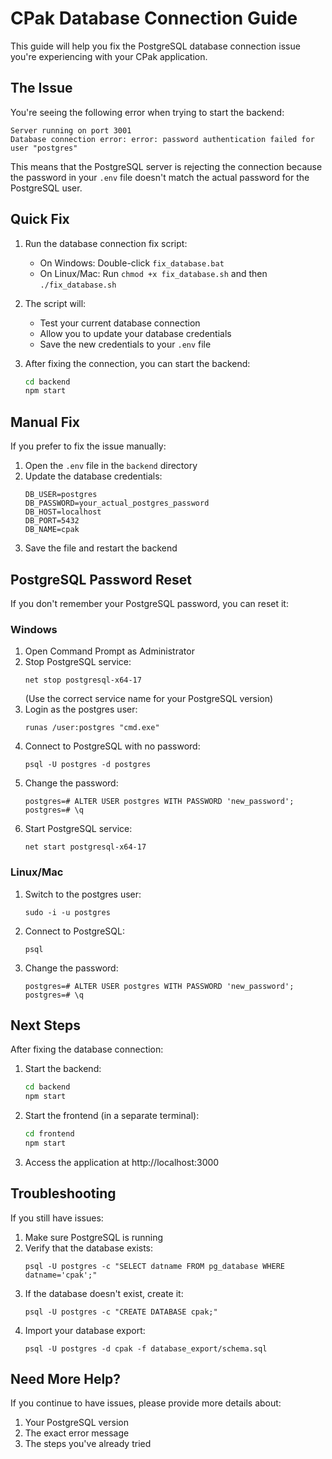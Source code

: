 # CPak Database Connection Guide

This guide will help you fix the PostgreSQL database connection issue you're experiencing with your CPak application.

## The Issue

You're seeing the following error when trying to start the backend:

```
Server running on port 3001
Database connection error: error: password authentication failed for user "postgres"
```

This means that the PostgreSQL server is rejecting the connection because the password in your `.env` file doesn't match the actual password for the PostgreSQL user.

## Quick Fix

1. Run the database connection fix script:
   - On Windows: Double-click `fix_database.bat`
   - On Linux/Mac: Run `chmod +x fix_database.sh` and then `./fix_database.sh`

2. The script will:
   - Test your current database connection
   - Allow you to update your database credentials
   - Save the new credentials to your `.env` file

3. After fixing the connection, you can start the backend:
   ```bash
   cd backend
   npm start
   ```

## Manual Fix

If you prefer to fix the issue manually:

1. Open the `.env` file in the `backend` directory
2. Update the database credentials:
   ```
   DB_USER=postgres
   DB_PASSWORD=your_actual_postgres_password
   DB_HOST=localhost
   DB_PORT=5432
   DB_NAME=cpak
   ```
3. Save the file and restart the backend

## PostgreSQL Password Reset

If you don't remember your PostgreSQL password, you can reset it:

### Windows

1. Open Command Prompt as Administrator
2. Stop PostgreSQL service:
   ```
   net stop postgresql-x64-17
   ```
   (Use the correct service name for your PostgreSQL version)
3. Login as the postgres user:
   ```
   runas /user:postgres "cmd.exe"
   ```
4. Connect to PostgreSQL with no password:
   ```
   psql -U postgres -d postgres
   ```
5. Change the password:
   ```
   postgres=# ALTER USER postgres WITH PASSWORD 'new_password';
   postgres=# \q
   ```
6. Start PostgreSQL service:
   ```
   net start postgresql-x64-17
   ```

### Linux/Mac

1. Switch to the postgres user:
   ```
   sudo -i -u postgres
   ```
2. Connect to PostgreSQL:
   ```
   psql
   ```
3. Change the password:
   ```
   postgres=# ALTER USER postgres WITH PASSWORD 'new_password';
   postgres=# \q
   ```

## Next Steps

After fixing the database connection:

1. Start the backend:
   ```bash
   cd backend
   npm start
   ```

2. Start the frontend (in a separate terminal):
   ```bash
   cd frontend
   npm start
   ```

3. Access the application at http://localhost:3000

## Troubleshooting

If you still have issues:

1. Make sure PostgreSQL is running
2. Verify that the database exists:
   ```
   psql -U postgres -c "SELECT datname FROM pg_database WHERE datname='cpak';"
   ```
3. If the database doesn't exist, create it:
   ```
   psql -U postgres -c "CREATE DATABASE cpak;"
   ```
4. Import your database export:
   ```
   psql -U postgres -d cpak -f database_export/schema.sql
   ```

## Need More Help?

If you continue to have issues, please provide more details about:
1. Your PostgreSQL version
2. The exact error message
3. The steps you've already tried